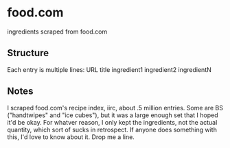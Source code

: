 # food.com
ingredients scraped from food.com

## Structure
Each entry is multiple lines:
URL
title
ingredient1
ingredient2
ingredientN

## Notes
I scraped food.com's recipe index, iirc, about .5 million entries. Some are BS ("handtwipes" and "ice cubes"), but it was a large enough set that I hoped it'd be okay. For whatver reason, I only kept the ingredients, not the actual quantity, which sort of sucks in retrospect. If anyone does something with this, I'd love to know about it. Drop me a line.

